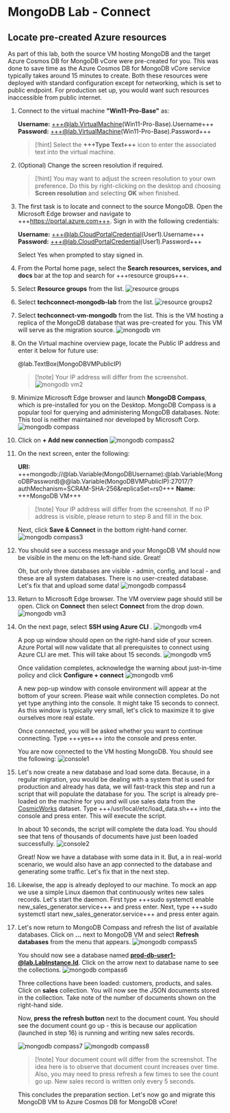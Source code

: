 # MongoDB Lab - Connect

## Locate pre-created Azure resources

As part of this lab, both the source VM hosting MongoDB and the target Azure Cosmos DB for MongoDB vCore were pre-created for you. This was done to save time as the Azure Cosmos DB for MongoDB vCore service typically takes around 15 minutes to create. Both these resources were deployed with standard configuration except for networking, which is set to public endpoint. For production set up, you would want such resources inaccessible from public internet.

1. Connect to the virtual machine **"Win11-Pro-Base"** as: 

    **Username:** +++@lab.VirtualMachine(Win11-Pro-Base).Username+++   
    **Password:** +++@lab.VirtualMachine(Win11-Pro-Base).Password+++ 

    >[!hint] Select the **+++Type Text+++** icon to enter the associated text into the virtual machine. 

3. (Optional) Change the screen resolution if required. 

    >[!hint] You may want to adjust the screen resolution to your own preference. Do this by right-clicking on the desktop and choosing **Screen resolution** and selecting **OK** when finished. 

4. The first task is to locate and connect to the source MongoDB. Open the Microsoft Edge browser and navigate to +++https://portal.azure.com+++. Sign in with the following credentials: 

    **Username:** +++@lab.CloudPortalCredential(User1).Username+++   
    **Password:** +++@lab.CloudPortalCredential(User1).Password+++
   
   Select Yes when prompted to stay signed in.

5. From the Portal home page, select the **Search resources, services, and docs** bar at the top and search for +++resource groups+++. 

6. Select **Resource groups** from the list.
![resource groups](./media/resource%20groups.png?raw=true)

7. Select **techconnect-mongodb-lab** from the list.
![resource groups2](./media/resource%20groups%202.png?raw=true)

8. Select **techconnect-vm-mongodb** from the list. This is the VM hosting a replica of the MongoDB database that was pre-created for you. This VM will serve as the migration source.
![mongodb vm](./media/mongo%20vm.png?raw=true)

9. On the Virtual machine overview page, locate the Public IP address and enter it below for future use:

    @lab.TextBox(MongoDBVMPublicIP)

    >[!note] Your IP address will differ from the screenshot. 
![mongodb vm2](./media/mongo%20vm2.png?raw=true)

10. Minimize Microsoft Edge browser and launch **MongoDB Compass**, which is pre-installed for you on the Desktop. MongoDB Compass is a popular tool for querying and administering MongoDB databases. Note: This tool is neither maintained nor developed by Microsoft Corp.
![mongodb compass](./media/mongo%20compass.png?raw=true)

11. Click on **+ Add new connection**
![mongodb compass2](./media/mongo%20compass2.png?raw=true)

12. On the next screen, enter the following:

    **URI:** +++mongodb://@lab.Variable(MongoDBUsername):@lab.Variable(MongoDBPassword)@@lab.Variable(MongoDBVMPublicIP):27017/?authMechanism=SCRAM-SHA-256&replicaSet=rs0+++
    **Name:** +++MongoDB VM+++

    >[!note] Your IP address will differ from the screenshot. If no IP address is visible, please return to step 8 and fill in the box.

    Next, click **Save & Connect** in the bottom right-hand corner.   
    ![mongodb compass3](./media/mongo%20compass3.png?raw=true)

13. You should see a success message and your MongoDB VM should now be visible in the menu on the left-hand side. Great!

    Oh, but only three databases are visible - admin, config, and local - and these are all system databases. There is no user-created database. Let's fix that and upload some data!
![mongodb compass4](./media/mongo%20compass4.png?raw=true)

14. Return to Microsoft Edge browser. The VM overview page should still be open. Click on **Connect** then select **Connect** from the drop down.
![mongodb vm3](./media/mongo%20vm3.png?raw=true)

15. On the next page, select **SSH using Azure CLI** .
![mongodb vm4](./media/mongo%20vm4.png?raw=true)

    A pop up window should open on the right-hand side of your screen. Azure Portal will now validate that all prerequisites to connect using Azure CLI are met. This will take about 15 seconds.
    ![mongodb vm5](./media/mongo%20vm5.png?raw=true)

    Once validation completes, acknowledge the warning about just-in-time policy and click **Configure + connect**
   ![mongodb vm6](./media/mongo%20vm6.png?raw=true)

    A new pop-up window with console environment will appear at the bottom of your screen. Please wait while connection completes. Do not yet type anything into the console. It might take 15 seconds to connect. As this window is typically very small, let's click to maximize it to give ourselves more real estate.


    Once connected, you will be asked whether you want to continue connecting. Type +++yes+++ into the console and press enter.

    You are now connected to the VM hosting MongoDB. You should see the following:
![console1](./media/console1.png?raw=true)

17. Let's now create a new database and load some data. Because, in a regular migration, you would be dealing with a system that is used for production and already has data, we will fast-track this step and run a script that will populate the database for you. The script is already pre-loaded on the machine for you and will use sales data from the [CosmicWorks](https://github.com/AzureCosmosDB/CosmicWorks) dataset. Type +++/usr/local/etc/load_data.sh+++ into the console and press enter. This will execute the script.

    In about 10 seconds, the script will complete the data load. You should see that tens of thousands of documents have just been loaded successfully.
    ![console2](./media/console2.png?raw=true)

    Great! Now we have a database with some data in it. But, a in real-world scenario, we would also have an app connected to the database and generating some traffic. Let's fix that in the next step.

18. Likewise, the app is already deployed to our machine. To mock an app we use a simple Linux daemon that continuously writes new sales records. Let's start the daemon. First type +++sudo systemctl enable new_sales_generator.service+++ and press enter. Next, type +++sudo systemctl start new_sales_generator.service+++ and press enter again.

19. Let's now return to MongoDB Compass and refresh the list of available databases. Click on **...** next to MongoDB VM and select **Refresh databases** from the menu that appears.
![mongodb compass5](./media/mongo%20compass5.png?raw=true)

    You should now see a database named **prod-db-user1-@lab.LabInstance.Id**. Click on the arrow next to database name to see the collections.
    ![mongodb compass6](./media/mongo%20compass6.png?raw=true)

    Three collections have been loaded: customers, products, and sales. Click on **sales** collection. You will now see the JSON documents stored in the collection. Take note of the number of documents shown on the right-hand side.

    Now, **press the refresh button** next to the document count. You should see the document count go up - this is because our application (launched in step 16) is running and writing new sales records.

    ![mongodb compass7](./media/mongo%20compass7.png?raw=true)
    ![mongodb compass8](./media/mongo%20compass8.png?raw=true)

    >[!note] Your document count will differ from the screenshot. The idea here is to observe that document count increases over time. Also, you may need to press refresh a few times to see the count go up. New sales record is written only every 5 seconds.

    This concludes the preparation section. Let's now go and migrate this MongoDB VM to Azure Cosmos DB for MongoDB vCore!
